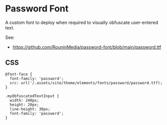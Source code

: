 # Password Font
A custom font to deploy when required to visually obfuscate user-entered text.

See:

 - https://github.com/RouninMedia/password-font/blob/main/password.ttf

## CSS
```
@font-face {
  font-family: 'password';
  src: url('/.assets/site/theme/elements/fonts/password/password.ttf);
}

.myObfuscatedTextInput {
  width: 240px;
  height: 20px;
  line-height: 30px;  
  font-family: 'password';
}
```
